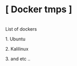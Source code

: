 # [ Docker tmps ]

<br>
    <summary>List of dockers</summary>
             <p> 1. Ubuntu </p>
             <p> 2. Kalilinux </p>
             <p> 3. and etc .. </p>
<br>
<br>

